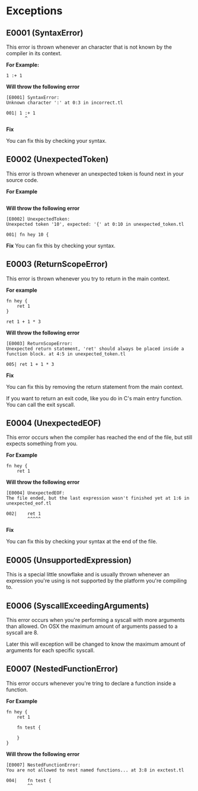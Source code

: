 # Exceptions

## E0001 (SyntaxError)
This error is thrown whenever an character that is not known by the compiler in its context.

**For Example:**
```taal
1 :+ 1
```

**Will throw the following error**
```
[E0001] SyntaxError:
Unknown character ':' at 0:3 in incorrect.tl

001| 1 :+ 1
       ^
```

**Fix**

You can fix this by checking your syntax.

## E0002 (UnexpectedToken)

This error is thrown whenever an unexpected token is found next in your source code.

**For Example**
```taal

```

**Will throw the following error**
```
[E0002] UnexpectedToken:
Unexpected token '10', expected: '{' at 0:10 in unexpected_token.tl

001| fn hey 10 {
```

**Fix**
You can fix this by checking your syntax.

## E0003 (ReturnScopeError)

This error is thrown whenever you try to return in the main context.

**For example**
```taal
fn hey {
	ret 1
}

ret 1 + 1 * 3
```

**Will throw the following error**
```
[E0003] ReturnScopeError:
Unexpected return statement, 'ret' should always be placed inside a function block. at 4:5 in unexpected_token.tl

005| ret 1 + 1 * 3
```

**Fix**

You can fix this by removing the return statement from the main context. 

If you want to return an exit code, like you do in C's main entry function. You can call the exit syscall.

## E0004 (UnexpectedEOF)

This error occurs when the compiler has reached the end of the file, but still expects something from you.

**For Example**

```taal
fn hey {
	ret 1
```

**Will throw the following error**
```
[E0004] UnexpectedEOF:
The file ended, but the last expression wasn't finished yet at 1:6 in unexpected_eof.tl

002|    ret 1
        ^^^^^
```

**Fix**

You can fix this by checking your syntax at the end of the file.

## E0005 (UnsupportedExpression)

This is a special little snowflake and is usually thrown whenever an expression you're using is not supported by the platform you're compiling to.

## E0006 (SyscallExceedingArguments)

This error occurs when you're performing a syscall with more arguments than allowed. On OSX the maximum amount of arguments passed to a syscall are 8.

Later this will exception will be changed to know the maximum amount of arguments for each specific syscall.

## E0007 (NestedFunctionError)

This error occurs whenever you're tring to declare a function inside a function.

**For Example**

```taal
fn hey {
	ret 1

	fn test {
		
	}
}
```

**Will throw the following error**
```
[E0007] NestedFunctionError:
You are not allowed to nest named functions... at 3:8 in exctest.tl

004|    fn test {
        ^^
```